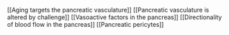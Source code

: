 [[Aging targets the pancreatic vasculature]]
[[Pancreatic vasculature is altered by challenge]]
[[Vasoactive factors in the pancreas]]
[[Directionality of blood flow in the pancreas]]
[[Pancreatic pericytes]]